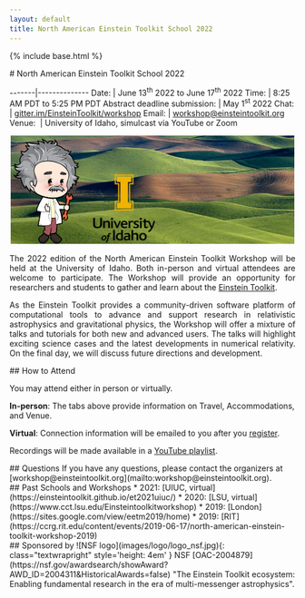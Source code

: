 ```yaml
---
layout: default
title: North American Einstein Toolkit School 2022
---
```

{% include base.html %}
<div class="col-xs-12 col-sm-5 col-md-4" markdown="1">
# North American Einstein Toolkit School 2022

<!--<wbr> allows browsers to break a line here -->

-------|--------------
Date:  | June 13<sup>th</sup> 2022 to June 17<sup>th</sup> 2022
Time:  | 8:25 AM PDT to 5:25 PM PDT
Abstract deadline submission:  | May 1<sup>st</sup> 2022
Chat:  | [gitter.im/<wbr>EinsteinToolkit/<wbr>workshop](https://gitter.im/EinsteinToolkit/workshop)
Email: | [workshop@<wbr>einsteintoolkit.<wbr>org](mailto:workshop@einsteintoolkit.org)
Venue:&nbsp;  | University of Idaho, simulcast via YouTube or Zoom

</div>

<div class="col-xs-12 col-sm-8 col-md-8">

<p style='text-align: center;'>
<img src="images/ET_UIdaho.png" alt="Giant cartoon Einstein standing in the Palouse, alongside U of Idaho logo" width="500">
</p>

<p style='text-align: justify;'>
The 2022 edition of the North American Einstein Toolkit Workshop will be
held at the University of Idaho. Both in-person and virtual attendees
are welcome to participate. The Workshop will provide an opportunity for
researchers and students to gather and learn about the
<a href="https://einsteintoolkit.org/">Einstein Toolkit</a>.
</p>

<p style='text-align: justify;'>
As the Einstein Toolkit provides a community-driven software platform of
computational tools to advance and support research in relativistic
astrophysics and gravitational physics, the Workshop will offer a
mixture of talks and tutorials for both new and advanced users. The
talks will highlight exciting science cases and the latest developments
in numerical relativity. On the final day, we will discuss future
directions and development.
</p> </div>

<div class="col-xs-12 col-sm-6 col-md-4" markdown="1">
## How to Attend

You may attend either in person or virtually.

**In-person**: The tabs above provide information on Travel, Accommodations, and Venue.

**Virtual**: Connection information will be emailed to you after you [register](register.html).

Recordings will be made available in a
[YouTube playlist](https://www.youtube.com/watch?v=dHOfYNqALys&list=PLRxi-yB7cTGfIPyQLSNulydOAPSPHN2Hc).
</div>

<div class="col-xs-12 col-sm-6 col-md-4" markdown="1">
## Questions
If you have any questions, please contact the organizers at [workshop@einsteintoolkit.org](mailto:workshop@einsteintoolkit.org).
</div>


<div class="col-xs-12 col-sm-6 col-md-4" markdown="1">
## Past Schools and Workshops
* 2021: [UIUC, virtual](https://einsteintoolkit.github.io/et2021uiuc/)
* 2020: [LSU, virtual](https://www.cct.lsu.edu/Einsteintoolkitworkshop)
* 2019: [London](https://sites.google.com/view/eetm2019/home)
* 2019: [RIT](https://ccrg.rit.edu/content/events/2019-06-17/north-american-einstein-toolkit-workshop-2019)
</div>

<div class="col-xs-12 col-sm-6 col-md-4" markdown="1">
## Sponsored by
![NSF logo](images/logo/logo_nsf.jpg){: class="textwrapright" style='height: 4em' }
NSF [OAC-2004879](https://nsf.gov/awardsearch/showAward?AWD_ID=2004311&HistoricalAwards=false) "The Einstein Toolkit ecosystem: Enabling fundamental research in the era of multi-messenger astrophysics".
</div>
